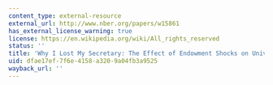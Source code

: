 ```yaml
---
content_type: external-resource
external_url: http://www.nber.org/papers/w15861
has_external_license_warning: true
license: https://en.wikipedia.org/wiki/All_rights_reserved
status: ''
title: 'Why I Lost My Secretary: The Effect of Endowment Shocks on University Operations'
uid: dfae17ef-7f6e-4158-a320-9a04fb3a9525
wayback_url: ''
---
```

